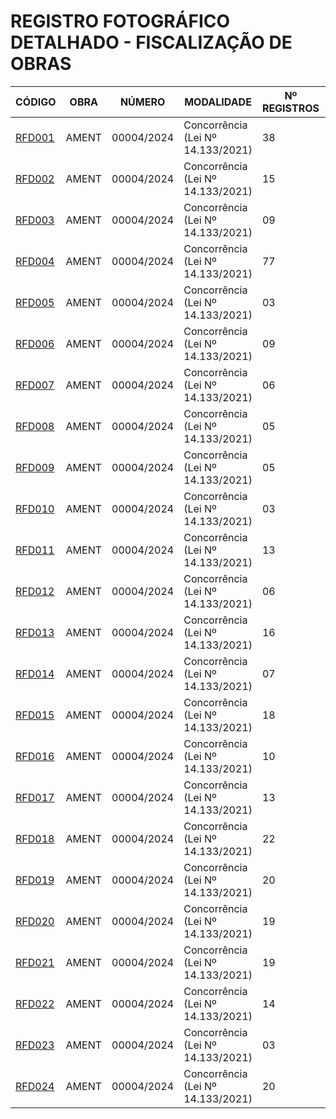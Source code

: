 # REGISTRO FOTOGRÁFICO DETALHADO - FISCALIZAÇÃO DE OBRAS

| CÓDIGO | OBRA | NÚMERO | MODALIDADE | Nº REGISTROS | DATA |
|---|---|---|---|---|---|
| [RFD001](https://github.com/NoScandalize/prefeitura-img/commit/6982bca9b7295147dacbd3cd3c3e2d7011fe81e8) | AMENT | 00004/2024 | Concorrência (Lei Nº 14.133/2021) | 38 | 01/04/25 |
| [RFD002](https://github.com/NoScandalize/prefeitura-img/commit/7ebea7fa429a5897fc03413f1ce6fb47428300e0) | AMENT | 00004/2024 | Concorrência (Lei Nº 14.133/2021) | 15 | 14/04/25 |
| [RFD003](https://github.com/NoScandalize/prefeitura-img/commit/40cee0d41fef432461b00c2786ddbe97d6e52483) | AMENT | 00004/2024 | Concorrência (Lei Nº 14.133/2021) | 09 | 22/04/25 |
| [RFD004](https://github.com/NoScandalize/prefeitura-img/commit/05b3f2183670d38968efd0d3791c8a8cce240617) | AMENT | 00004/2024 | Concorrência (Lei Nº 14.133/2021) | 77 | 28/05/25 |
| [RFD005](https://github.com/NoScandalize/prefeitura-img/commit/784aa60697ecbcc38cb02fbd645811bd364653b0) | AMENT | 00004/2024 | Concorrência (Lei Nº 14.133/2021) | 03 | 02/06/25 |
| [RFD006](https://github.com/NoScandalize/prefeitura-img/commit/22719113f2f24e245632c391557a97b7771907de) | AMENT | 00004/2024 | Concorrência (Lei Nº 14.133/2021) | 09 | 06/06/25 |
| [RFD007](https://github.com/NoScandalize/prefeitura-img/commit/e4570f354d67fa4e8c39f05fd79a6b6ef6356fd5) | AMENT | 00004/2024 | Concorrência (Lei Nº 14.133/2021) | 06 | 09/06/25 |
| [RFD008](https://github.com/NoScandalize/prefeitura-img/commit/cd1909cee84f63d71dc6c3e59f73b93fc62dbc13) | AMENT | 00004/2024 | Concorrência (Lei Nº 14.133/2021) | 05 | 16/06/25 |
| [RFD009](https://github.com/NoScandalize/prefeitura-img/commit/61b864d284649b5433b339971f2ba5ed0b59de72) | AMENT | 00004/2024 | Concorrência (Lei Nº 14.133/2021) | 05 | 03/07/25 |
| [RFD010](https://github.com/NoScandalize/prefeitura-img/commit/7c8df697b38a69359b61759c07fb53eb90d4de5e) | AMENT | 00004/2024 | Concorrência (Lei Nº 14.133/2021) | 03 | 11/07/25 |
| [RFD011](https://github.com/NoScandalize/prefeitura-img/commit/5b8d8a2d6911adb4563a74c1d3e4472937f58544) | AMENT | 00004/2024 | Concorrência (Lei Nº 14.133/2021) | 13 | 18/07/25 |
| [RFD012](https://github.com/NoScandalize/prefeitura-img/commit/09ccd6f958513b16f481d898b8b0a999e8ea9c77) | AMENT | 00004/2024 | Concorrência (Lei Nº 14.133/2021) | 06 | 21/07/25 |
| [RFD013](https://github.com/NoScandalize/prefeitura-img/commit/059b3433ed0e9af36edadec030c7e14ec6a02043) | AMENT | 00004/2024 | Concorrência (Lei Nº 14.133/2021) | 16 | 31/07/25 |
| [RFD014](https://github.com/NoScandalize/prefeitura-img/commit/3c2d48af116b0c6a9c9775c958360b7ebf159236) | AMENT | 00004/2024 | Concorrência (Lei Nº 14.133/2021) | 07 | 06/08/25 |
| [RFD015](https://github.com/NoScandalize/prefeitura-img/commit/9c6059820b2000b3e44e08940aaee2b67b2785b4) | AMENT | 00004/2024 | Concorrência (Lei Nº 14.133/2021) | 18 | 14/08/25 |
| [RFD016](https://github.com/NoScandalize/prefeitura-img/commit/0f05ab067dd3af34ff4b5d2a244dc41b3ca52e19) | AMENT | 00004/2024 | Concorrência (Lei Nº 14.133/2021) | 10 | 15/08/25 |
| [RFD017](https://github.com/NoScandalize/prefeitura-img/commit/8bda9b3469945c132cd8488839632ed2ff846f89) | AMENT | 00004/2024 | Concorrência (Lei Nº 14.133/2021) | 13 | 19/08/25 |
| [RFD018](https://github.com/NoScandalize/prefeitura-img/commit/18e7d540e9c54a6a0f86aa873b2d68bf3a56eccc) | AMENT | 00004/2024 | Concorrência (Lei Nº 14.133/2021) | 22 | 27/08/25 |
| [RFD019](https://github.com/NoScandalize/prefeitura-img/commit/cd72c8819e0a85c91f1211b3a3ea6b0e07092a7b) | AMENT | 00004/2024 | Concorrência (Lei Nº 14.133/2021) | 20 | 03/09/25 |
| [RFD020](https://github.com/NoScandalize/prefeitura-img/commit/861d4f7daaaa49a8505b4ce907cdb41d157b5daf) | AMENT | 00004/2024 | Concorrência (Lei Nº 14.133/2021) | 19 | 10/09/25 |
| [RFD021](https://github.com/NoScandalize/prefeitura-img/commit/983838a8bc12c4c50d1a846d03cb0491cbbe5327) | AMENT | 00004/2024 | Concorrência (Lei Nº 14.133/2021) | 19 | 19/09/25 |
| [RFD022](https://github.com/NoScandalize/prefeitura-img/commit/589b76cc4865b7e1a40db2e973c3c925ab10afc7) | AMENT | 00004/2024 | Concorrência (Lei Nº 14.133/2021) | 14 | 02/10/25 |
| [RFD023](https://github.com/NoScandalize/prefeitura-img/commit/470f2909dc2f359db464f8c17ad66a6999479194) | AMENT | 00004/2024 | Concorrência (Lei Nº 14.133/2021) | 03 | 10/10/25 |
| [RFD024](https://github.com/NoScandalize/prefeitura-img/commit/589cf1f1d6c9bb8f03e81dfce496111e17a356fd) | AMENT | 00004/2024 | Concorrência (Lei Nº 14.133/2021) | 20 | 15/10/25 |